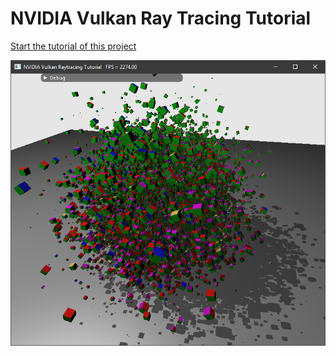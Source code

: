﻿# NVIDIA Vulkan Ray Tracing Tutorial

[Start the tutorial of this project](https://nvpro-samples.github.io/vk_raytracing_tutorial/vkrt_tuto_instances.md.html)

![](../docs/Images/VkInstances.png)
